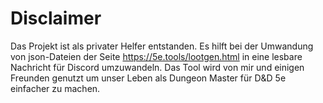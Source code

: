 # Disclaimer 
Das Projekt ist als privater Helfer entstanden. Es hilft bei der Umwandung von json-Dateien der Seite https://5e.tools/lootgen.html in eine
lesbare Nachricht für Discord umzuwandeln.
Das Tool wird von mir und einigen Freunden genutzt um unser Leben als Dungeon Master für D&D 5e einfacher zu machen.
